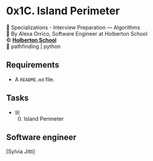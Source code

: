 # 0x1C. Island Perimeter
:open_file_folder: Specializations - Interview Preparation ― Algorithms  
:bust_in_silhouette: By Alexa Orrico, Software Engineer at Holberton School  
:copyright: **[Holberton School](https://www.holbertonschool.com/)**  
:bookmark: pathfinding | python

## Requirements
* A ```README.md``` file.

## Tasks
* [x] 0. Island Perimeter

## Software engineer
[Sylvia Jitti]
